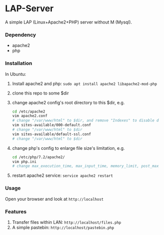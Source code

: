 # LAP-Server

A simple LAP (Linux+Apache2+PHP) server without M (Mysql).

### Dependency

- apache2
- php

### Installation

In Ubuntu:

1. Install apache2 and php: `sudo apt install apache2 libapache2-mod-php`

2. clone this repo to some $dir

3. change apache2 config's root directory to this $dir, e.g. 

   ```bash
   cd /etc/apache2
   vim apache2.conf
   # change "/var/www/html" to $dir, and remove "Indexes" to disable directly access to subdir
   vim sites-available/000-default.conf
   # change "/var/www/html" to $dir
   vim sites-available/default-ssl.conf
   # change "/var/www/html" to $dir
   ```

4. change php's config to enlarge file size's limitation, e.g.

   ```bash
   cd /etc/php/7.2/apache2/
   vim php.ini
   # change max_execution_time, max_input_time, memory_limit, post_max_size, upload_max_filesize, and default_socket_timeout
   ```

5. restart apache2 service: `service apache2 restart`

### Usage

Open your browser and look at `http://localhost`

### Features

1. Transfer files within LAN: `http://localhost/files.php`
2. A simple pastebin: `http://localhost/pastebin.php`
